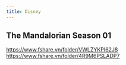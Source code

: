 ```yaml
---
title: Disney
---
```


## The Mandalorian Season 01
https://www.fshare.vn/folder/VWLZYKPI62J8
https://www.fshare.vn/folder/4R9M6PSLADP7
##
